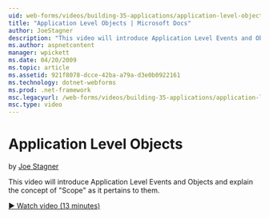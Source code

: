 ```yaml
---
uid: web-forms/videos/building-35-applications/application-level-objects
title: "Application Level Objects | Microsoft Docs"
author: JoeStagner
description: "This video will introduce Application Level Events and Objects and explain the concept of &quot;Scope&quot; as it pertains to them."
ms.author: aspnetcontent
manager: wpickett
ms.date: 04/20/2009
ms.topic: article
ms.assetid: 921f8078-dcce-42ba-a79a-d3e0b0922161
ms.technology: dotnet-webforms
ms.prod: .net-framework
msc.legacyurl: /web-forms/videos/building-35-applications/application-level-objects
msc.type: video
---
```

Application Level Objects
====================
by [Joe Stagner](https://github.com/JoeStagner)

This video will introduce Application Level Events and Objects and explain the concept of &quot;Scope&quot; as it pertains to them.

[&#9654; Watch video (13 minutes)](https://channel9.msdn.com/Blogs/ASP-NET-Site-Videos/application-level-objects)
